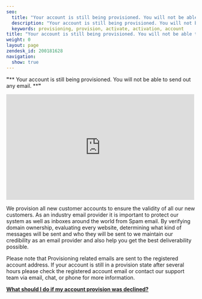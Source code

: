 ```yaml
---
seo:
  title: "Your account is still being provisioned. You will not be able to send out any email."
  description: "Your account is still being provisioned. You will not be able to send out any email."
  keywords: provisioning, provision, activate, activation, account
title: "Your account is still being provisioned. You will not be able to send out any email."
weight: 0
layout: page
zendesk_id: 200181628
navigation:
  show: true
---
```


 **"**** Your account is still being provisioned. You will not be able to send out any email. ****"**

 

<iframe src="https://player.vimeo.com/video/131027734" width="500" height="281" frameborder="0" allowfullscreen=""></iframe>

 

We provision all new customer accounts to ensure the validity of all our new customers. As an industry email provider it is important to protect our system as well as inboxes around the world from Spam email. By verifying domain ownership, evaluating every website, determining what kind of messages will be sent and who they will be sent to we maintain our credibility as an email provider and also help you get the best deliverability possible. 

Please note that Provisioning related emails are sent to the registered account address. If your account is still in a provision state after several hours please check the registered account email or contact our support team via email, chat, or phone for more information.

 

**[What should I do if my account provision was declined?](https://sendgrid.zendesk.com/hc/en-us/articles/200181638)**

